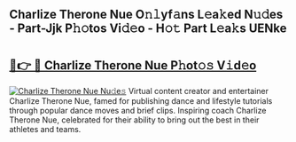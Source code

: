 ## Charlize Therone Nue O𝚗𝚕yf𝚊ns L𝚎a𝚔ed N𝚞𝚍es - Part-Jjk P𝚑𝚘tos Vi𝚍𝚎o - H𝚘𝚝 Part L𝚎a𝚔s UENke

# <h2><a href="http://kf5tbl9.oniu.top/?m=Charlize+Therone+Nue">🔗👉 🔴 Charlize Therone Nue P𝚑ot𝚘𝚜 V𝚒d𝚎o</a></h2>

[![Charlize Therone Nue Nu𝚍e𝚜](https://i.imgur.com/0qMVB7G.gif)](http://kf5tbl9.oniu.top/?m=Charlize+Therone+Nue)
Virtual content creator and entertainer Charlize Therone Nue, famed for publishing dance and lifestyle tutorials through popular dance moves and brief clips. Inspiring coach Charlize Therone Nue, celebrated for their ability to bring out the best in their athletes and teams.  
